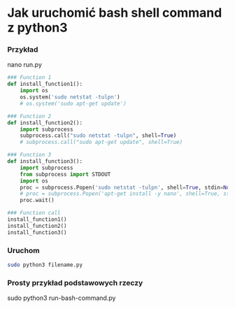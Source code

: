 # Jak uruchomić bash shell command z python3

### Przykład
nano run.py
```python
### Function 1
def install_function1():
    import os
    os.system('sudo netstat -tulpn')
    # os.system('sudo apt-get update')

### Function 2
def install_function2():
    import subprocess
    subprocess.call("sudo netstat -tulpn", shell=True)
    # subprocess.call("sudo apt-get update", shell=True)

### Function 3
def install_function3():
    import subprocess
    from subprocess import STDOUT
    import os
    proc = subprocess.Popen('sudo netstat -tulpn', shell=True, stdin=None, stdout=open(os.devnull,"wb"), stderr=STDOUT, executable="/bin/bash")
    # proc = subprocess.Popen('apt-get install -y nano', shell=True, stdin=None, stdout=open('run.txt',"wb"), stderr=STDOUT, executable="/bin/bash")
    proc.wait()

### Function call
install_function1()
install_function2()
install_function3()
```
### Uruchom
```bash
sudo python3 filename.py
```

### Prosty przykład podstawowych rzeczy
sudo python3 run-bash-command.py
